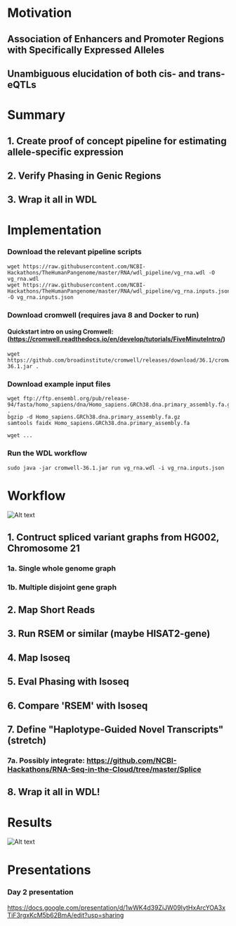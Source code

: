 # Motivation

## Association of Enhancers and Promoter Regions with Specifically Expressed Alleles

## Unambiguous elucidation of both cis- and trans- eQTLs

# Summary

## 1. Create proof of concept pipeline for estimating allele-specific expression

## 2. Verify Phasing in Genic Regions

## 3. Wrap it all in WDL

# Implementation

### Download the relevant pipeline scripts
```
wget https://raw.githubusercontent.com/NCBI-Hackathons/TheHumanPangenome/master/RNA/wdl_pipeline/vg_rna.wdl -O vg_rna.wdl
wget https://raw.githubusercontent.com/NCBI-Hackathons/TheHumanPangenome/master/RNA/wdl_pipeline/vg_rna.inputs.json -O vg_rna.inputs.json
```

### Download cromwell (requires java 8 and Docker to run)
#### Quickstart intro on using Cromwell: (https://cromwell.readthedocs.io/en/develop/tutorials/FiveMinuteIntro/)
```
wget https://github.com/broadinstitute/cromwell/releases/download/36.1/cromwell-36.1.jar .
```
### Download example input files
```
wget ftp://ftp.ensembl.org/pub/release-94/fasta/homo_sapiens/dna/Homo_sapiens.GRCh38.dna.primary_assembly.fa.gz .
bgzip -d Homo_sapiens.GRCh38.dna.primary_assembly.fa.gz
samtools faidx Homo_sapiens.GRCh38.dna.primary_assembly.fa

wget ...
```
### Run the WDL workflow
```
sudo java -jar cromwell-36.1.jar run vg_rna.wdl -i vg_rna.inputs.json

```


# Workflow

![Alt text](https://github.com/NCBI-Hackathons/TheHumanPangenome/blob/master/RNA/RNA%20project-5.jpg?raw=true "Title")

## 1. Contruct spliced variant graphs from HG002, Chromosome 21

### 1a. Single whole genome graph

### 1b. Multiple disjoint gene graph

## 2. Map Short Reads 

## 3. Run RSEM or similar (maybe HISAT2-gene)

## 4. Map Isoseq

## 5. Eval Phasing with Isoseq

## 6. Compare 'RSEM' with Isoseq

## 7. Define "Haplotype-Guided Novel Transcripts" (stretch)

### 7a. Possibly integrate: https://github.com/NCBI-Hackathons/RNA-Seq-in-the-Cloud/tree/master/Splice

## 8. Wrap it all in WDL!

# Results

![Alt text](https://github.com/NCBI-Hackathons/TheHumanPangenome/blob/master/RNA/RNA%20project-6.jpg?raw=true "Title")

# Presentations

### Day 2 presentation
https://docs.google.com/presentation/d/1wWK4d39ZiJW09IytHxArcYOA3xTiF3rgxKcM5b62BmA/edit?usp=sharing


